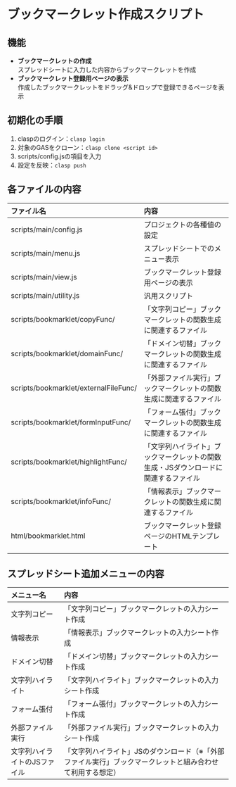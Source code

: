 # ブックマークレット作成スクリプト

## 機能
- **ブックマークレットの作成**<br>スプレッドシートに入力した内容からブックマークレットを作成
- **ブックマークレット登録用ページの表示**<br>作成したブックマークレットをドラッグ&ドロップで登録できるページを表示

## 初期化の手順
1. claspのログイン：`clasp login`
1. 対象のGASをクローン：`clasp clone <script id>`
1. scripts/config.jsの項目を入力
1. 設定を反映：`clasp push`

## 各ファイルの内容
| ファイル名 | 内容 |
|:-----------|:-----------|
| scripts/main/config.js | プロジェクトの各種値の設定 |
| scripts/main/menu.js | スプレッドシートでのメニュー表示 |
| scripts/main/view.js | ブックマークレット登録用ページの表示 |
| scripts/main/utility.js | 汎用スクリプト |
| scripts/bookmarklet/copyFunc/ | 「文字列コピー」ブックマークレットの関数生成に関連するファイル |
| scripts/bookmarklet/domainFunc/ | 「ドメイン切替」ブックマークレットの関数生成に関連するファイル |
| scripts/bookmarklet/externalFileFunc/ | 「外部ファイル実行」ブックマークレットの関数生成に関連するファイル |
| scripts/bookmarklet/formInputFunc/ | 「フォーム張付」ブックマークレットの関数生成に関連するファイル |
| scripts/bookmarklet/highlightFunc/ | 「文字列ハイライト」ブックマークレットの関数生成・JSダウンロードに関連するファイル |
| scripts/bookmarklet/infoFunc/ | 「情報表示」ブックマークレットの関数生成に関連するファイル |
| html/bookmarklet.html | ブックマークレット登録ページのHTMLテンプレート |

## スプレッドシート追加メニューの内容
| メニュー名 | 内容 |
|:-----------|:-----------|
| 文字列コピー | 「文字列コピー」ブックマークレットの入力シート作成 |
| 情報表示 | 「情報表示」ブックマークレットの入力シート作成 |
| ドメイン切替 | 「ドメイン切替」ブックマークレットの入力シート作成 |
| 文字列ハイライト | 「文字列ハイライト」ブックマークレットの入力シート作成 |
| フォーム張付 | 「フォーム張付」ブックマークレットの入力シート作成 |
| 外部ファイル実行 | 「外部ファイル実行」ブックマークレットの入力シート作成 |
| 文字列ハイライトのJSファイル | 「文字列ハイライト」JSのダウンロード（※「外部ファイル実行」ブックマークレットと組み合わせて利用する想定） |
